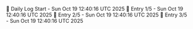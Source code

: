 📅 Daily Log Start - Sun Oct 19 12:40:16 UTC 2025
📌 Entry 1/5 - Sun Oct 19 12:40:16 UTC 2025
📌 Entry 2/5 - Sun Oct 19 12:40:16 UTC 2025
📌 Entry 3/5 - Sun Oct 19 12:40:16 UTC 2025
